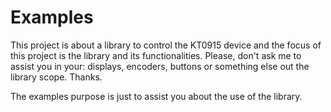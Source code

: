# Examples

This project is about a library to control the KT0915 device and the focus of this project is the library and its functionalities. Please, don't ask me to assist you in your: displays, encoders, buttons or something else out the library scope. Thanks.

The examples purpose is just to assist you about the use of the library.



